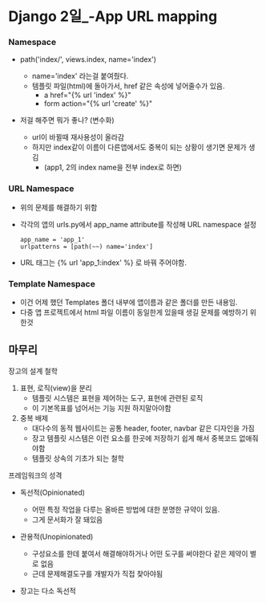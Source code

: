 # Django 2일_-App URL mapping



### Namespace

- path('index/', views.index, name='index') 
  - name='index' 라는걸 붙여줬다.
  - 템플릿 파일(html)에 돌아가서, href 같은 속성에 넣어줄수가 있음.
    - a href="{% url 'index' %}"
    - form action="{% url 'create' %}"

- 저걸 해주면 뭐가 좋나? (변수화)
  -  url이 바뀔때 재사용성이 올라감
  - 하지만 index같이 이름이 다른앱에서도 중복이 되는 상황이 생기면 문제가 생김
    -  (app1, 2의 index name을 전부 index로 하면)



### URL Namespace

- 위의 문제를 해결하기 위함

- 각각의 앱의 urls.py에서 app_name attribute를 작성해 URL namespace 설정

  ```django
  app_name = 'app_1'
  urlpatterns = [path(~~) name='index']
  ```

- URL 태그는 {% url 'app_1:index' %} 로 바꿔 주어야함.



### Template Namespace

- 이건 어제 했던 Templates 폴더 내부에 앱이름과 같은 폴더를 만든 내용임.
- 다중 앱 프로젝트에서 html 파일 이름이 동일한게 있을때 생길 문제를 예방하기 위한것



## 마무리

장고의 설계 철학

1. 표현, 로직(view)을 분리
   - 템플릿 시스템은 표현을 제어하는 도구, 표현에 관련된 로직
   - 이 기본목표를 넘어서는 기능 지원 하지말아야함
2. 중복 배제
   - 대다수의 동적 웹사이트는 공통 header, footer, navbar 같은 디자인을 가짐
   - 장고 템플릿 시스템은 이런 요소를 한곳에 저장하기 쉽게 해서 중복코드 없애줘야함
   - 템플릿 상속의 기초가 되는 철학



프레임워크의 성격

- 독선적(Opinionated)
  - 어떤 특정 작업을 다루는 올바른 방법에 대한 분명한 규약이 있음.
  - 그게 문서화가 잘 돼있음

- 관용적(Unopinionated)
  - 구성요소를 한데 붙여서 해결해야하거나 어떤 도구를 써야한다 같은 제약이 별로 없음
  - 근데 문제해결도구를 개발자가 직접 찾아야됨

- 장고는 다소 독선적